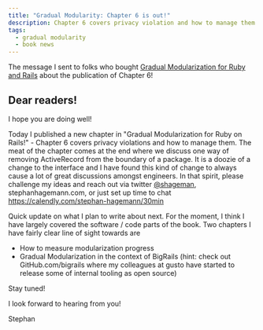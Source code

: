 ```yaml
---
title: "Gradual Modularity: Chapter 6 is out!"
description: Chapter 6 covers privacy violation and how to manage them
tags:
  - gradual modularity
  - book news
---
```


The message I sent to folks who bought [Gradual Modularization for Ruby and Rails](https://leanpub.com/package-based-rails-applications) about the publication of Chapter 6!

<!--more-->

## Dear readers!

I hope you are doing well!

Today I published a new chapter in "Gradual Modularization for Ruby on Rails!" - Chapter 6 covers privacy violations and how to manage them. The meat of the chapter comes at the end where we discuss one way of removing ActiveRecord from the boundary of a package. It is a doozie of a change to the interface and I have found this kind of change to always cause a lot of great discussions amongst engineers. In that spirit, please challenge my ideas and reach out via twitter [@shageman](https://twitter.com/shageman), stephanhagemann.com, or just set up time to chat https://calendly.com/stephan-hagemann/30min

Quick update on what I plan to write about next. For the moment, I think I have largely covered the software / code parts of the book. Two chapters I have fairly clear line of sight towards are 

* How to measure modularization progress
* Gradual Modularization in the context of BigRails (hint: check out GitHub.com/bigrails where my colleagues at gusto have started to release some of internal tooling as open source)

Stay tuned!

I look forward to hearing from you!

Stephan